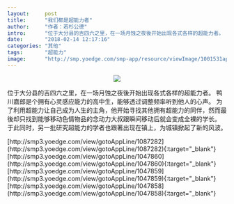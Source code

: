 ```yaml
---
layout:     post
title:      "我们都是超能力者"
author:     "作者：若杉公德"
intro:      "位于大分县的吉四六之里，在一场月蚀之夜後开始出现各式各样的超能力者。 鸭川嘉郎是个拥有心灵感应能力的高中生，能够透过调整频率听到他人的心声。 为了利用超能力让自己成为人生的主角，他开始寻找其他拥有超能力的同伴，然而最後却只找到能够移动色情物品的念动力大叔跟瞬间移动后就会变成全裸的学长。 于此同时，另一批研究超能力的学者也跟著出现在镇上，为城镇掀起了新的风波。"
date:       "2018-02-14 12:17:16"
categories: "其他"
tags:       "超能力"
image:      "http://smp.yoedge.com/smp-app/resource/viewImage/1001531appline.png"
---
```

<div style="text-align: center">
<p><img src="http://smp.yoedge.com/smp-app/resource/viewImage/1001531appline.png"/></p>
</div>
<p class="post-meta">
<span>位于大分县的吉四六之里，在一场月蚀之夜後开始出现各式各样的超能力者。 鸭川嘉郎是个拥有心灵感应能力的高中生，能够透过调整频率听到他人的心声。 为了利用超能力让自己成为人生的主角，他开始寻找其他拥有超能力的同伴，然而最後却只找到能够移动色情物品的念动力大叔跟瞬间移动后就会变成全裸的学长。 于此同时，另一批研究超能力的学者也跟著出现在镇上，为城镇掀起了新的风波。</span>
</p>
[http://smp3.yoedge.com/view/gotoAppLine/1087282](http://smp3.yoedge.com/view/gotoAppLine/1087282){:target="_blank"}
[http://smp3.yoedge.com/view/gotoAppLine/1047860](http://smp3.yoedge.com/view/gotoAppLine/1047860){:target="_blank"}
[http://smp3.yoedge.com/view/gotoAppLine/1047859](http://smp3.yoedge.com/view/gotoAppLine/1047859){:target="_blank"}
[http://smp3.yoedge.com/view/gotoAppLine/1047858](http://smp3.yoedge.com/view/gotoAppLine/1047858){:target="_blank"}


